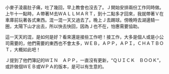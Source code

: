 小麥子淩晨肚子痛，吐了幾回，早上教會也沒去了。Ｊ開始安排兩份工作同時做。上午十一點時，Ａ帶著Ｍ去ＷＡＬＬＭＡＲＴ，到十二點多才回來，我就帶著Ｖ在車庫前玩著各式東西。混一混一天又過去了。晚上Ｊ去踢球。傍晚時去湖邊騎一圈，太陽下山才出去，所以快去快回，因為Ｊ也不在，怕惠需要協助。

這一天天的混，是如何是好？看來還是接些工作吧！接工作，大多是個人或是小公司需要的，他們需要的東西也不會太多，ＷＥＢ，ＡＰＰ，ＡＰＩ，ＣＨＡＴＢＯＴ，大概如此吧！

Ｊ提到了他們簿記的ＷＩＮ　ＡＰＰ，一直沒有更新，“ＱＵＩＣＫ　ＢＯＯＫ”，或許做個ＷＥＢ或ＷＰＡ的版本，是可以有生意的。

